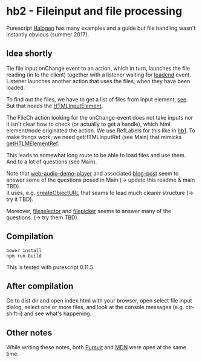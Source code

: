 
# hb2 - Fileinput and file processing 

Purescript
[Halogen](https://pursuit.purescript.org/packages/purescript-halogen/2.1.0) has
many examples and a guide but file handling wasn't instantly obvious (summer 2017).


## Idea shortly

Tie file input onChange event to an action, which in turn, launches the file
reading (in to the client) together with a listener waiting for
[loadend](https://developer.mozilla.org/en-US/docs/Web/Events/loadend) event.
Listener launches another action that uses the files, when they have been
loaded.

To find out the files, we have to get a list of files from input element,
[see](https://pursuit.purescript.org/packages/purescript-dom/4.5.0/docs/DOM.HTML.HTMLInputElement#v:files).
But that needs the [HTMLInputElement](https://pursuit.purescript.org/packages/purescript-dom/4.5.0/docs/DOM.HTML.Types#t:HTMLInputElement).

The FileCh action looking for the onChange-event does not take inputs nor it
isn't clear how to check (or actually to get a handle), which html element/node
originated the action. We use RefLabels for this like in
[hb1](https://github.com/gspia/half-baked/tree/master/hb1-button-ref).  To make
things work, we need getHTMLInputRef (see Main) that mimicks
[getHTLMElementRef](https://pursuit.purescript.org/packages/purescript-halogen/2.1.0/docs/Halogen.Query#v:getHTMLElementRef).

This leads to somewhat long route to be able to load files and use them. And to
a lot of questions (see Main).

Note that
[web-audio-demo-player](https://github.com/justinwoo/purescript-web-audio-player-demo)
and associated
[blog-post](http://qiita.com/kimagure/items/653c52e77d7cd3567498) seem to
answer some of the questions posed in Main (-> update this readme & main TBD).  
It uses, e.g. [createObjectURL](https://pursuit.purescript.org/packages/purescript-dom/4.5.0/docs/DOM.HTML.URL#v:createObjectURL)
that seams to lead much clearer structure (-> try it TBD).

Moreover,
[fileselector](https://github.com/jacereda/purescript-halogen-fileselector)
and [filepicker](https://github.com/zudov/purescript-halogen-filepicker)
seems to answer many of the questions. (-> try them TBD)



## Compilation

```
bower install
npm run build
```

This is tested with purescript 0.11.5.


## After compilation

Go to dist dir and open index.html with your browser, open select file input
dialog, select one or more files, and look at the console messages (e.g.
ctr-shift-i) and see what's happening.

## Other notes

While writing these notes, both [Pursuit](https://pursuit.purescript.org/) and
[MDN](https://developer.mozilla.org/en-US/docs/Web) were open at the same time.
